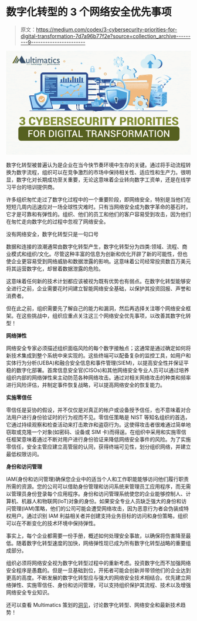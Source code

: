 # 数字化转型的 3 个网络安全优先事项

> 原文：<https://medium.com/codex/3-cybersecurity-priorities-for-digital-transformation-7d7a96b77f2e?source=collection_archive---------9----------------------->

![](img/cbfdfab2ee9313745c71142bd0187461.png)

数字化转型被普遍认为是企业在当今快节奏环境中生存的关键。通过将手动流程转换为数字流程，组织可以在竞争激烈的市场中保持相关性、适应性和生产力。很明显，数字化对长期成功至关重要，无论这意味着企业转向数字工资单，还是在线学习平台的培训提供商。

许多组织匆忙走过了数字化过程中的一个重要阶段，即网络安全，特别是当他们在短短几周内迅速应对一场全球性灾难时。只有当网络安全成为数字革命的基石时，它才是可靠和有弹性的。组织、他们的员工和他们的客户容易受到攻击，因为他们在匆忙走向数字化的过程中忽视了网络安全。

没有网络安全，数字化转型只是一句口号

数据和连接的浪潮通常由数字化转型产生，数字化转型分为四类:领域、流程、商业模式和组织/文化。尽管这种丰富的信息为创新和优化开辟了新的可能性，但也使企业更容易受到网络威胁和数据泄露的影响。这意味着公司经常投资数百万美元将其运营数字化，却冒着数据泄露的危险。

这意味着任何新的技术计划都应该被视为既有优势也有弱点。在数字化转型能够安全进行之前，企业需要花时间建立智能网络安全基础，以保护其投资回报、声誉和消费者。

但在此之前，组织需要先了解自己的能力和漏洞，然后再选择关注哪个网络安全框架。在这些挑战中，组织应重点关注这三个网络安全优先事项，以改善其数字化转型！

**网络弹性**

网络安全专家必须描述组织面临风险的每个数字接触点；这通常是通过确定如何将新技术集成到整个系统中来实现的。这些终端可以配备复杂的监控工具，如用户和实体行为分析(UEBA)和融合安全信息和事件管理(SIEM)，以提高安全性并保证平稳的数字化部署。首席信息安全官(CISOs)和其他网络安全专业人员可以通过培养组织内部的网络弹性来主动防范各种网络攻击。通过对相关网络攻击的种类和频率进行风险评估，并制定事件恢复战略，可以提高网络安全的恢复能力。

**实施零信任**

零信任是妥协的假设，并不仅仅是对真正的帐户或设备授予信任，也不意味着对合法用户进行身份验证时的行为视而不见。零信任策略是 NIST 等知名组织的首选，它通过持续观察和检查活动来打击欺诈和盗窃行为。这使得攻击者很难通过简单地窃取或克隆一个对象(如密码、设备或 SIM 卡)而得逞。在组织中采用和实施零信任框架意味着通过不断对用户进行身份验证来降低网络安全事件的风险。为了实施零信任，安全主管应建立高管层的认同，获得终端可见性，划分组织网络，并建立最低权限访问。

**身份和访问管理**

IAM(身份和访问管理)确保您企业中的适当个人和工作职能能够访问他们履行职责所需的资源。您的公司可以借助身份管理和访问系统来管理员工应用程序，而无需以管理员身份登录每个应用程序。身份和访问管理系统使您的企业能够控制人、计算机、机器人和物联网(IoT)对象的身份。如果安全专业人员缺乏强大的身份和访问管理(IAM)策略，他们的公司可能会遭受网络攻击，因为恶意行为者会伪装成特权用户。通过识别 IAM 利益相关者并创建支持业务目标的访问和身份策略，组织可以在不断变化的技术环境中保持弹性。

事实上，每个企业都需要一份手册，概述如何处理安全事故，以确保将伤害降至最低。随着数字化转型速度的加快，网络弹性现已成为所有数字化转型战略的重要组成部分。

组织必须将网络安全视为数字化转型过程中的重新考虑。投资数字化而不加强网络安全程序是愚蠢的。但是一旦基础到位，开拓者可能会创新并带领他们的企业达到更高的高度。不断发展的数字化转型应与强大的网络安全技术相结合。优先建立网络弹性、实施零信任、身份和访问管理，可以支持组织保护其流程、技术以及增强网络安全专业知识。

还可以查看 Multimatics 策划的[洞见](https://multimatics.co.id/insight.aspx)，讨论数字化转型、网络安全和最新技术趋势！